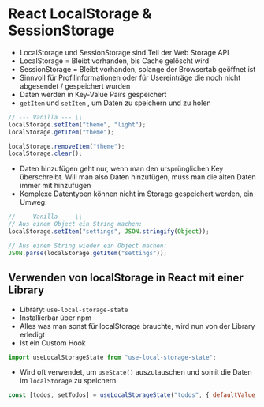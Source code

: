 # React LocalStorage & SessionStorage

- LocalStorage und SessionStorage sind Teil der Web Storage API
- LocalStorage = Bleibt vorhanden, bis Cache gelöscht wird
- SessionStorage = Bleibt vorhanden, solange der Browsertab geöffnet ist
- Sinnvoll für Profilinformationen oder für Usereinträge die noch nicht abgesendet / gespeichert wurden
- Daten werden in Key-Value Pairs gespeichert
- `getItem` und `setItem` , um Daten zu speichern und zu holen

```js
// --- Vanilla --- \\
localStorage.setItem("theme", "light");
localStorage.getItem("theme");

localStorage.removeItem("theme");
localStorage.clear();
```

- Daten hinzufügen geht nur, wenn man den ursprünglichen Key überschreibt. Will man also Daten hinzufügen, muss man die alten Daten immer mit hinzufügen
- Komplexe Datentypen können nicht im Storage gespeichert werden, ein Umweg:

```js
// --- Vanilla --- \\
// Aus einem Object ein String machen:
localStorage.setItem("settings", JSON.stringify(Object));

// Aus einem String wieder ein Object machen:
JSON.parse(localStorage.getItem("settings"));
```

## Verwenden von localStorage in React mit einer Library

- Library: `use-local-storage-state`
- Installierbar über npm
- Alles was man sonst für localStorage brauchte, wird nun von der Library erledigt
- Ist ein Custom Hook

```jsx
import useLocalStorageState from "use-local-storage-state";
```

- Wird oft verwendet, um `useState()` auszutauschen und somit die Daten im `localStorage` zu speichern

```jsx
const [todos, setTodos] = useLocalStorageState("todos", { defaultValue: [] });
```
